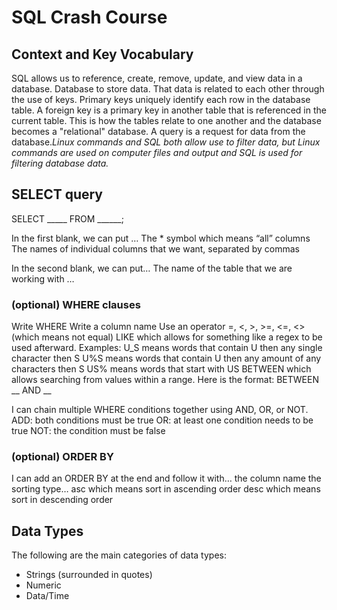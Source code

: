 <h1>SQL Crash Course</h1>

<h2>Context and Key Vocabulary</h2>
<p>SQL allows us to reference, create, remove, update, and view data in a database. Database to store data. 
That data is related to each other through the use of keys. Primary keys uniquely identify each row in the database table. 
A foreign key is a primary key in another table that is referenced in the current table. This is how the tables relate to one another 
and the database becomes a "relational" database. A query is a request for data from the database.<em>Linux commands and SQL both allow use to filter data, but Linux commands are used on computer files 
and output and SQL is used for filtering database data.</em></p>


<h2>SELECT query</h2>

<p> SELECT _____ FROM ______; 

In the first blank, we can put …
The * symbol which means “all” columns
The names of individual columns that we want, separated by commas 

In the second blank, we can put…
The name of the table that we are working with …

<h3>(optional) WHERE clauses</h3>
Write WHERE
Write a column name 
Use an operator 
=, <, >, >=, <=, <> (which means not equal) 
LIKE which allows for something like a regex to be used afterward. Examples: 
U_S means words that contain U then any single character then S
U%S means words that contain U then any amount of any characters then S
US% means words that start with US
BETWEEN which allows searching from values within a range. Here is the format: BETWEEN __ AND __ 

I can chain multiple WHERE conditions together using AND, OR, or NOT. 
ADD: both conditions must be true 
OR: at least one condition needs to be true 
NOT: the condition must be false 

<h3>(optional) ORDER BY</h3>
I can add an ORDER BY at the end and follow it with… 
the column name 
the sorting type… 
asc which means sort in ascending order 
desc which means sort in descending order 
</p>

<h2>Data Types</h2>

<p>
The following are the main categories of data types:
  <ul>
    <li>Strings (surrounded in quotes)</li>
    <li>Numeric</li>
    <li>Data/Time</li>
  </ul>

</p>
